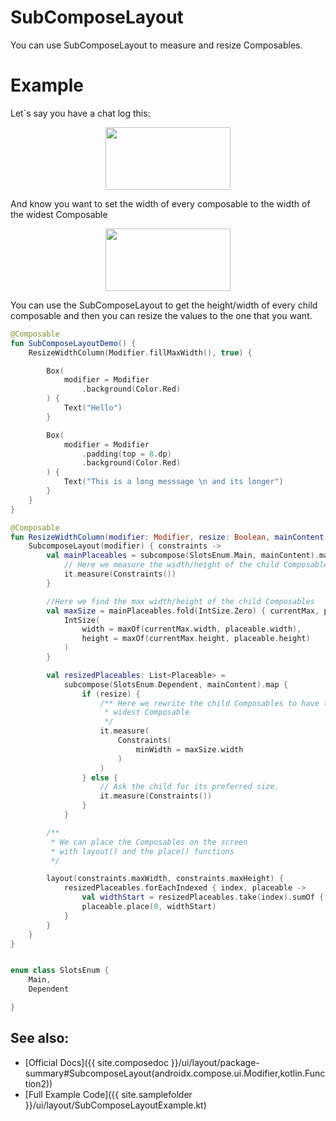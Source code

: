 # SubComposeLayout

You can use SubComposeLayout to measure and resize Composables.

# Example
Let`s say you have a chat log this:

<p align="center">
   <img src ="../{{ site.images }}/ui/layout/chatbefore.png"  height=100 width=200  />
</p>

And know you want to set the width of every composable to the width of the widest Composable 

<p align="center">
   <img src ="../{{ site.images }}/ui/layout/chatafter.png"  height=100 width=200  />
</p>

You can use the SubComposeLayout to get the height/width of every child composable and then you can resize 
the values to the one that you want. 

```kotlin
@Composable
fun SubComposeLayoutDemo() {
    ResizeWidthColumn(Modifier.fillMaxWidth(), true) {

        Box(
            modifier = Modifier
                .background(Color.Red)
        ) {
            Text("Hello")
        }

        Box(
            modifier = Modifier
                .padding(top = 8.dp)
                .background(Color.Red)
        ) {
            Text("This is a long messsage \n and its longer")
        }
    }
}

@Composable
fun ResizeWidthColumn(modifier: Modifier, resize: Boolean, mainContent: @Composable () -> Unit) {
    SubcomposeLayout(modifier) { constraints ->
        val mainPlaceables = subcompose(SlotsEnum.Main, mainContent).map {
            // Here we measure the width/height of the child Composables
            it.measure(Constraints())
        }

        //Here we find the max width/height of the child Composables
        val maxSize = mainPlaceables.fold(IntSize.Zero) { currentMax, placeable ->
            IntSize(
                width = maxOf(currentMax.width, placeable.width),
                height = maxOf(currentMax.height, placeable.height)
            )
        }

        val resizedPlaceables: List<Placeable> =
            subcompose(SlotsEnum.Dependent, mainContent).map {
                if (resize) {
                    /** Here we rewrite the child Composables to have the width of
                     * widest Composable
                     */
                    it.measure(
                        Constraints(
                            minWidth = maxSize.width
                        )
                    )
                } else {
                    // Ask the child for its preferred size.
                    it.measure(Constraints())
                }
            }

        /**
         * We can place the Composables on the screen
         * with layout() and the place() functions
         */

        layout(constraints.maxWidth, constraints.maxHeight) {
            resizedPlaceables.forEachIndexed { index, placeable ->
                val widthStart = resizedPlaceables.take(index).sumOf { it.measuredHeight }
                placeable.place(0, widthStart)
            }
        }
    }
}


enum class SlotsEnum {
    Main,
    Dependent

}
```


## See also:
* [Official Docs]({{ site.composedoc }}/ui/layout/package-summary#SubcomposeLayout(androidx.compose.ui.Modifier,kotlin.Function2))
* [Full Example Code]({{ site.samplefolder }}/ui/layout/SubComposeLayoutExample.kt)


